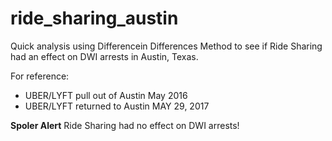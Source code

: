 # ride_sharing_austin
Quick analysis using Differencein Differences Method to see if Ride Sharing had an effect on DWI arrests in Austin, Texas.

For reference:
 * UBER/LYFT pull out of Austin May 2016
 * UBER/LYFT returned to Austin MAY 29, 2017
 
 **Spoler Alert**
 Ride Sharing had no effect on DWI arrests!
